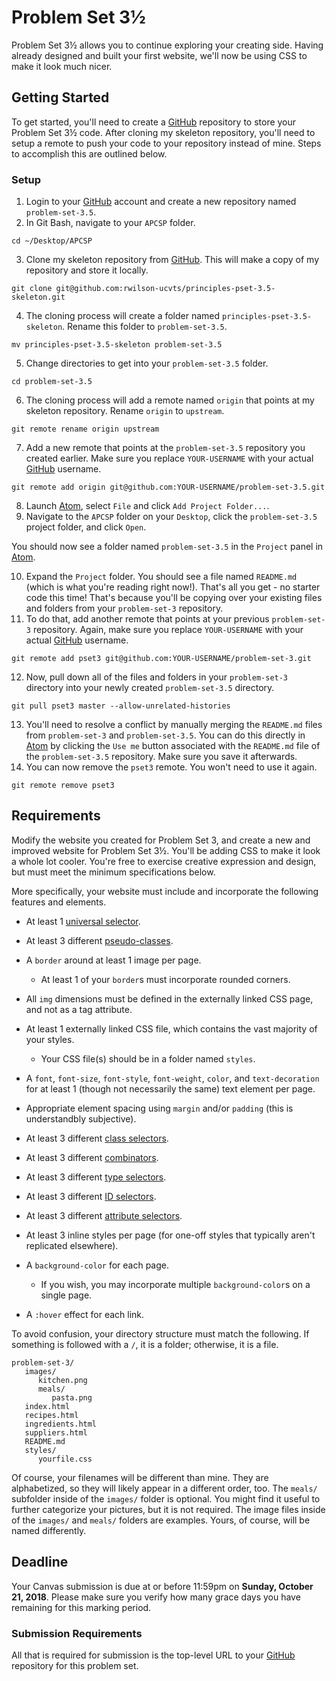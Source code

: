 # Problem Set 3½

Problem Set 3½ allows you to continue exploring your creating side. Having already designed and built your first website, we'll now be using CSS to make it look much nicer.

## Getting Started

To get started, you'll need to create a [GitHub](https://github.com/) repository to store your Problem Set 3½ code. After cloning my skeleton repository, you'll need to setup a remote to push your code to your repository instead of mine. Steps to accomplish this are outlined below.

### Setup

01. Login to your [GitHub](https://github.com/) account and create a new repository named `problem-set-3.5`.
02. In Git Bash, navigate to your `APCSP` folder.
```
cd ~/Desktop/APCSP
```
03. Clone my skeleton repository from [GitHub](https://github.com/). This will make a copy of my repository and store it locally.
```
git clone git@github.com:rwilson-ucvts/principles-pset-3.5-skeleton.git
```
04. The cloning process will create a folder named `principles-pset-3.5-skeleton`. Rename this folder to `problem-set-3.5`.
```
mv principles-pset-3.5-skeleton problem-set-3.5
```
05. Change directories to get into your `problem-set-3.5` folder.
```
cd problem-set-3.5
```
06. The cloning process will add a remote named `origin` that points at my skeleton repository. Rename `origin` to `upstream`.
```
git remote rename origin upstream
```
07. Add a new remote that points at the `problem-set-3.5` repository you created earlier. Make sure you replace `YOUR-USERNAME` with your actual [GitHub](https://github.com/) username.
```
git remote add origin git@github.com:YOUR-USERNAME/problem-set-3.5.git
```
08. Launch [Atom](https://atom.io/), select `File` and click `Add Project Folder...`.
09. Navigate to the `APCSP` folder on your `Desktop`, click the `problem-set-3.5` project folder, and click `Open`.

You should now see a folder named `problem-set-3.5` in the `Project` panel in [Atom](https://atom.io/).

10. Expand the `Project` folder. You should see a file named `README.md` (which is what you're reading right now!). That's all you get - no starter code this time! That's because you'll be copying over your existing files and folders from your `problem-set-3` repository.
11. To do that, add another remote that points at your previous `problem-set-3` repository. Again, make sure you replace `YOUR-USERNAME` with your actual [GitHub](https://github.com/) username.
```
git remote add pset3 git@github.com:YOUR-USERNAME/problem-set-3.git
```
12. Now, pull down all of the files and folders in your `problem-set-3` directory into your newly created `problem-set-3.5` directory.
```
git pull pset3 master --allow-unrelated-histories
```
13. You'll need to resolve a conflict by manually merging the `README.md` files from `problem-set-3` and `problem-set-3.5`. You can do this directly in [Atom](https://atom.io/) by clicking the `Use me` button associated with the `README.md` file of the `problem-set-3.5` repository. Make sure you save it afterwards.
14. You can now remove the `pset3` remote. You won't need to use it again.
```
git remote remove pset3
```

## Requirements

Modify the website you created for Problem Set 3, and create a new and improved website for Problem Set 3½. You'll be adding CSS to make it look a whole lot cooler. You're free to exercise creative expression and design, but must meet the minimum specifications below.

More specifically, your website must include and incorporate the following features and elements.

* At least 1 [universal selector](https://developer.mozilla.org/en-US/docs/Web/CSS/Universal_selectors). <!-- Done -->
* At least 3 different [pseudo-classes](https://developer.mozilla.org/en-US/docs/Web/CSS/Pseudo-classes). <!-- Done -->

* A `border` around at least 1 image per page. <!-- Done -->
   - At least 1 of your `border`s must incorporate rounded corners. <!-- Done -->
* All `img` dimensions must be defined in the externally linked CSS page, and not as a tag attribute. <!-- Done -->
* At least 1 externally linked CSS file, which contains the vast majority of your styles. <!-- Done -->
   - Your CSS file(s) should be in a folder named `styles`. <!-- Done -->
* A `font`, `font-size`, `font-style`, `font-weight`, `color`, and `text-decoration` for at least 1 (though not necessarily the same) text element per page. <!-- Done -->
* Appropriate element spacing using `margin` and/or `padding` (this is understandbly subjective). <!-- Done
 -->
* At least 3 different [class selectors](https://developer.mozilla.org/en-US/docs/Web/CSS/Class_selectors). <!-- Done -->
* At least 3 different [combinators](https://developer.mozilla.org/en-US/docs/Web/CSS/CSS_Selectors#Combinators). <!-- Done -->
* At least 3 different [type selectors](https://developer.mozilla.org/en-US/docs/Web/CSS/Type_selectors). <!-- Done -->
* At least 3 different [ID selectors](https://developer.mozilla.org/en-US/docs/Web/CSS/ID_selectors). <!-- Done -->
* At least 3 different [attribute selectors](https://developer.mozilla.org/en-US/docs/Web/CSS/Attribute_selectors). <!-- Done -->

* At least 3 inline styles per page (for one-off styles that typically aren't replicated elsewhere). <!-- Done -->
* A `background-color` for each page.
   - If you wish, you may incorporate multiple `background-color`s on a single page. <!-- Done -->
* A `:hover` effect for each link. <!-- Done -->

To avoid confusion, your directory structure must match the following. If something is followed with a `/`, it is a folder; otherwise, it is a file.

```
problem-set-3/
   images/
      kitchen.png
      meals/
         pasta.png
   index.html
   recipes.html
   ingredients.html
   suppliers.html
   README.md
   styles/
      yourfile.css
```

Of course, your filenames will be different than mine. They are alphabetized, so they will likely appear in a different order, too. The `meals/` subfolder inside of the `images/` folder is optional. You might find it useful to further categorize your pictures, but it is not required. The image files inside of the `images/` and `meals/` folders are examples. Yours, of course, will be named differently.

## Deadline

Your Canvas submission is due at or before 11:59pm on **Sunday, October 21, 2018**. Please make sure you verify how many grace days you have remaining for this marking period.

### Submission Requirements

All that is required for submission is the top-level URL to your [GitHub](https://github.com/) repository for this problem set.

